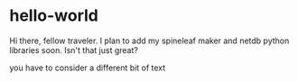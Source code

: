 # hello-world
Hi there, fellow traveler. I plan to add my spineleaf maker and netdb python libraries soon. Isn't that just great?

you have to consider a different bit of text
